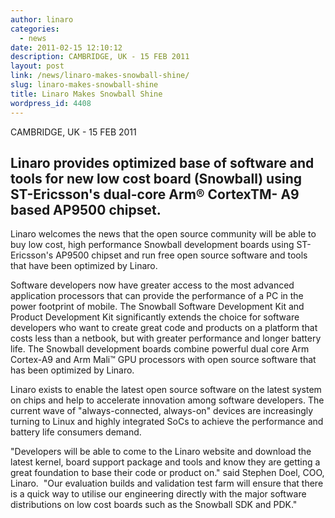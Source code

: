 ```yaml
---
author: linaro
categories:
  - news
date: 2011-02-15 12:10:12
description: CAMBRIDGE, UK - 15 FEB 2011
layout: post
link: /news/linaro-makes-snowball-shine/
slug: linaro-makes-snowball-shine
title: Linaro Makes Snowball Shine
wordpress_id: 4408
---
```


CAMBRIDGE, UK - 15 FEB 2011

## Linaro provides optimized base of software and tools for new low cost board (Snowball) using ST-Ericsson's dual-core Arm® CortexTM- A9 based AP9500 chipset.

Linaro welcomes the news that the open source community will be able to buy low cost, high performance Snowball development boards using ST-Ericsson's AP9500 chipset and run free open source software and tools that have been optimized by Linaro.

Software developers now have greater access to the most advanced application processors that can provide the performance of a PC in the power footprint of mobile. The Snowball Software Development Kit and Product Development Kit significantly extends the choice for software developers who want to create great code and products on a platform that costs less than a netbook, but with greater performance and longer battery life. The Snowball development boards combine powerful dual core Arm Cortex-A9 and Arm Mali™ GPU processors with open source software that has been optimized by Linaro.

Linaro exists to enable the latest open source software on the latest system on chips and help to accelerate innovation among software developers. The current wave of "always-connected, always-on" devices are increasingly turning to Linux and highly integrated SoCs to achieve the performance and battery life consumers demand.

"Developers will be able to come to the Linaro website and download the latest kernel, board support package and tools and know they are getting a great foundation to base their code or product on." said Stephen Doel, COO, Linaro.  "Our evaluation builds and validation test farm will ensure that there is a quick way to utilise our engineering directly with the major software distributions on low cost boards such as the Snowball SDK and PDK."
